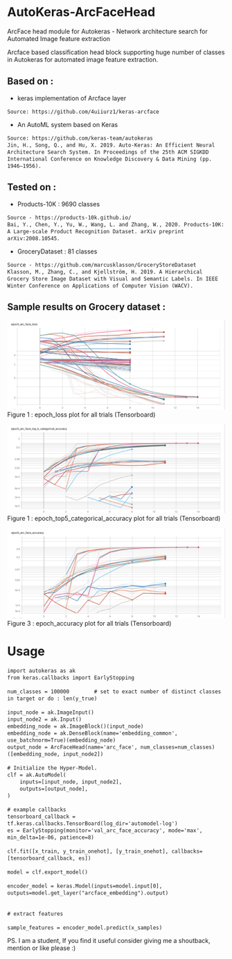 # AutoKeras-ArcFaceHead
ArcFace head module for Autokeras - Network architecture search for Automated Image feature extraction

Arcface based classification head block supporting huge number of classes in Autokeras for automated image feature extraction.

## Based on : 

* keras implementation of Arcface layer
```
Source: https://github.com/4uiiurz1/keras-arcface
```

* An AutoML system based on Keras
```
Source: https://github.com/keras-team/autokeras
Jin, H., Song, Q., and Hu, X. 2019. Auto-Keras: An Efficient Neural Architecture Search System. In Proceedings of the 25th ACM SIGKDD International Conference on Knowledge Discovery & Data Mining (pp. 1946–1956).
```

## Tested on :

* Products-10K : 9690 classes
```
Source - https://products-10k.github.io/
Bai, Y., Chen, Y., Yu, W., Wang, L. and Zhang, W., 2020. Products-10K: A Large-scale Product Recognition Dataset. arXiv preprint arXiv:2008.10545.
```

* GroceryDataset : 81 classes
```
Source - https://github.com/marcusklasson/GroceryStoreDataset
Klasson, M., Zhang, C., and Kjellström, H. 2019. A Hierarchical Grocery Store Image Dataset with Visual and Semantic Labels. In IEEE Winter Conference on Applications of Computer Vision (WACV).
```


## Sample results on Grocery dataset :

![plot](./epoch_loss.png)
Figure 1 : epoch_loss plot for all trials (Tensorboard)

![plot](./epoch_topk_categorical_accuracy.png)
Figure 1 : epoch_top5_categorical_accuracy plot for all trials (Tensorboard)

![plot](./epoch_accuracy.png)
Figure 3 : epoch_accuracy plot for all trials (Tensorboard)



# Usage

```
import autokeras as ak
from keras.callbacks import EarlyStopping

num_classes = 100000        # set to exact number of distinct classes in target or do : len(y_true)

input_node = ak.ImageInput()
input_node2 = ak.Input()
embedding_node = ak.ImageBlock()(input_node)
embedding_node = ak.DenseBlock(name='embedding_common', use_batchnorm=True)(embedding_node)
output_node = ArcFaceHead(name='arc_face', num_classes=num_classes)([embedding_node, input_node2])

# Initialize the Hyper-Model.
clf = ak.AutoModel(
    inputs=[input_node, input_node2],
    outputs=[output_node],
)

# example callbacks
tensorboard_callback = tf.keras.callbacks.TensorBoard(log_dir='automodel-log')
es = EarlyStopping(monitor='val_arc_face_accuracy', mode='max', min_delta=1e-06, patience=8)

clf.fit([x_train, y_train_onehot], [y_train_onehot], callbacks=[tensorboard_callback, es])

model = clf.export_model()

encoder_model = keras.Model(inputs=model.input[0], outputs=model.get_layer("arcface_embedding").output)


# extract features

sample_features = encoder_model.predict(x_samples)

```

PS. I am a student, If you find it useful consider giving me a shoutback, mention or like please :)

